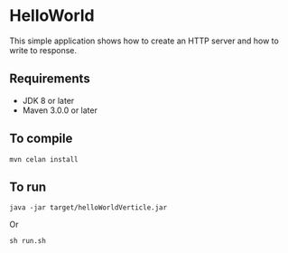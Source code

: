 # HelloWorld
This simple application shows how to create an HTTP server and how to write to response.

## Requirements
* JDK 8 or later
* Maven 3.0.0 or later

## To compile
```
mvn celan install
```

## To run
```
java -jar target/helloWorldVerticle.jar
```
Or

```
sh run.sh
```